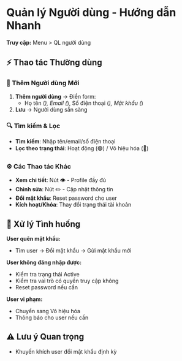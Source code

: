 # Quản lý Người dùng - Hướng dẫn Nhanh

**Truy cập:** Menu > QL người dùng

## ⚡ Thao tác Thường dùng

### 👤 Thêm Người dùng Mới
1. **Thêm người dùng** → Điền form:
   - Họ tên (*), Email (*), Số điện thoại (*), Mật khẩu (*) 
2. **Lưu** → Người dùng sẵn sàng

### 🔍 Tìm kiếm & Lọc
- **Tìm kiếm**: Nhập tên/email/số điện thoại
- **Lọc theo trạng thái**: Hoạt động (🟢) / Vô hiệu hóa (🔴)

### ⚙️ Các Thao tác Khác
- **Xem chi tiết**: Nút 👁️ - Profile đầy đủ
- **Chỉnh sửa**: Nút ✏️ - Cập nhật thông tin
- **Đổi mật khẩu**: Reset password cho user
- **Kích hoạt/Khóa**: Thay đổi trạng thái tài khoản

## 🔧 Xử lý Tình huống

**User quên mật khẩu:**
- Tìm user → Đổi mật khẩu → Gửi mật khẩu mới

**User không đăng nhập được:**
- Kiểm tra trạng thái Active
- Kiểm tra vai trò có quyền truy cập không
- Reset password nếu cần

**User vi phạm:**
- Chuyển sang Vô hiệu hóa
- Thông báo cho user nếu cần

## ⚠️ Lưu ý Quan trọng
- Khuyến khích user đổi mật khẩu định kỳ
